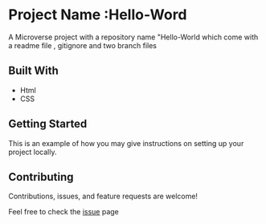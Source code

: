 
# Project Name :Hello-Word
A Microverse project with a repository name "Hello-World which come with a readme file , gitignore and two branch files
 ## Built With
 * Html
 * CSS

 ## Getting Started
 This is an example of how you may give instructions on setting up your project locally. 

 ## Contributing
 Contributions, issues, and feature requests are welcome!

Feel free to check the [issue](https://github.com/abenaTenkorang/Hello-World/issues) page
